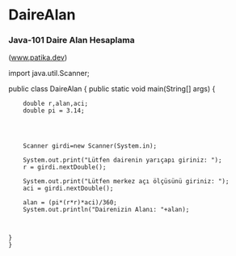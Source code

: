 # DaireAlan
### Java-101 Daire Alan Hesaplama
  (www.patika.dev)

import java.util.Scanner;

public class DaireAlan {
    public static void main(String[] args) {

        double r,alan,aci;
        double pi = 3.14;




        Scanner girdi=new Scanner(System.in);

        System.out.print("Lütfen dairenin yarıçapı giriniz: ");
        r = girdi.nextDouble();

        System.out.print("Lütfen merkez açı ölçüsünü giriniz: ");
        aci = girdi.nextDouble();
        
        alan = (pi*(r*r)*aci)/360;
        System.out.println("Dairenizin Alanı: "+alan);



    }
    }
